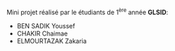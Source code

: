 Mini projet réalisé par le étudiants de 1<sup>ère</sup> année <strong>GLSID</strong>:<br />

<ul>
<li>BEN SADIK Youssef</li>
<li>CHAKIR Chaimae</li>
<li>ELMOURTAZAK Zakaria</li>
</ul>
